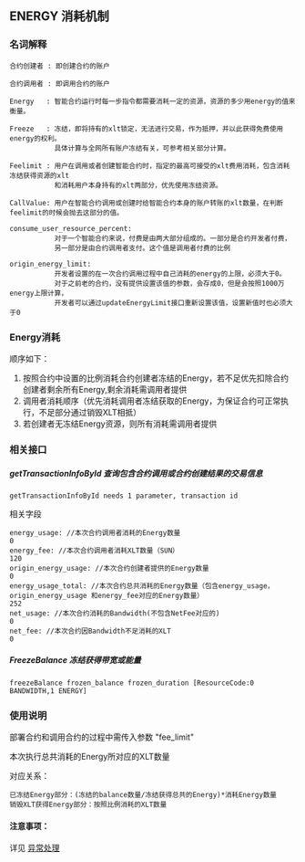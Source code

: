 
## ENERGY 消耗机制

### 名词解释

    合约创建者 : 即创建合约的账户

    合约调用者 : 即调用合约的账户

    Energy   : 智能合约运行时每一步指令都需要消耗一定的资源，资源的多少用energy的值来衡量。

    Freeze   : 冻结，即将持有的xlt锁定，无法进行交易，作为抵押，并以此获得免费使用energy的权利。
               具体计算与全网所有账户冻结有关，可参考相关部分计算。

    Feelimit : 用户在调用或者创建智能合约时，指定的最高可接受的xlt费用消耗，包含消耗冻结获得资源的xlt
               和消耗用户本身持有的xlt两部分，优先使用冻结资源。

    CallValue: 用户在智能合约调用或创建时给智能合约本身的账户转账的xlt数量，在判断feelimit的时候会抛去这部分的值。

    consume_user_resource_percent: 
               对于一个智能合约来说，付费是由两大部分组成的。一部分是合约开发者付费，
               另一部分是由合约调用者支付。这个值是调用者付费的比例
               
    origin_energy_limit:
               开发者设置的在一次合约调用过程中自己消耗的energy的上限，必须大于0。
               对于之前老的合约，没有提供设置该值的参数，会存成0，但是会按照1000万energy上限计算，
               开发者可以通过updateEnergyLimit接口重新设置该值，设置新值时也必须大于0



### Energy消耗
顺序如下：

1. 按照合约中设置的比例消耗合约创建者冻结的Energy，若不足优先扣除合约创建者剩余所有Energy,剩余消耗需调用者提供
1. 调用者消耗顺序（优先消耗调用者冻结获取的Energy，为保证合约可正常执行，不足部分通过销毁XLT相抵）
1. 若创建者无冻结Energy资源，则所有消耗需调用者提供


### 相关接口

##### getTransactionInfoById 查询包含合约调用或合约创建结果的交易信息
```
getTransactionInfoById needs 1 parameter, transaction id
```
相关字段

```
energy_usage: //本次合约调用者消耗的Energy数量
0
energy_fee: //本次合约调用者消耗XLT数量（SUN）
120
origin_energy_usage: //本次合约创建者提供的Energy数量
0
energy_usage_total: //本次合约总共消耗的Energy数量（包含energy_usage，origin_energy_usage 和energy_fee对应的Energy数量）
252
net_usage: //本次合约消耗的Bandwidth(不包含NetFee对应的)
0
net_fee: //本次合约因Bandwidth不足消耗的XLT
0
```
##### FreezeBalance 冻结获得带宽或能量
```
freezeBalance frozen_balance frozen_duration [ResourceCode:0 BANDWIDTH,1 ENERGY]
```

### 使用说明

部署合约和调用合约的过程中需传入参数 "fee_limit"

本次执行总共消耗的Energy所对应的XLT数量

对应关系：

```
已冻结Energy部分：(冻结的balance数量/冻结获得总共的Energy)*消耗Energy数量
销毁XLT获得Energy部分：按照比例消耗的XLT数量
```

#### 注意事项：
详见 [异常处理](异常处理.md)


